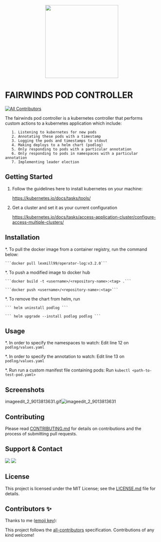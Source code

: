 <div align="center">
  <a href="https://www.fairwinds.com/">
    <img src="https://mms.businesswire.com/media/20190709005646/en/731887/23/FairwindsLogo.jpg" width="240"/>
  </a>
</div>

# FAIRWINDS POD CONTROLLER
[![All Contributors](https://img.shields.io/badge/all_contributors-1-orange.svg?style=flat-square)](#contributors)


The fairwinds pod controller is a kubernetes controller that performs custom actions to a kubernetes application which include:

```
   1. Listening to kubernetes for new pods
   2. Annotating these pods with a timestamp
   3. Logging the pods and timestamps to stdout
   4. Making deploys to a helm chart (podlog)
   5. Only responding to pods with a particular annotation
   6. Only responding to pods in namespaces with a particular annotation
   7. Implementing leader election
```


## Getting Started

  1. Follow the guidelines here to install kubernetes on your machine:

      https://kubernetes.io/docs/tasks/tools/

  2. Get a cluster and set it as your current configuration 
  
      https://kubernetes.io/docs/tasks/access-application-cluster/configure-access-multiple-clusters/


## Installation

  *. To pull the docker image from a container registry, run the command below:

    ```docker pull lexmill99/operator-log:v3.2.0```

  *. To push a modified image to docker hub

    ```docker build -t <username>/<repository-name>:<tag> .```

    ```docker push <username>/<repository-name>:<tag>```


  *. To remove the chart from helm, run

    ``` helm uninstall podlog ```  

    ``` helm upgrade --install podlog podlog ```


## Usage

   *. In order to specify the namespaces to watch:
        Edit line 12 on ```podlog/values.yaml```

   *. In order to specify the annotation to watch:
        Edit line 13 on ```podlog/values.yaml```
        
   *. Run run a custom manifest file containing pods:
        Run ```kubectl <path-to-test-pod.yaml>```
        
## Screenshots

imageedit_2_9013813631.gif![imageedit_2_9013813631](https://user-images.githubusercontent.com/37749047/121085142-69b17400-c7d9-11eb-81b2-4e95e8a830a9.gif)

## Contributing

Please read [CONTRIBUTING.md](https://www.dataschool.io/how-to-contribute-on-github/) for details on contributions and the process of submitting pull requests.

## Support & Contact

<div>
  <a  href="https://twitter.com/lay__kay" ><img src="https://img.shields.io/twitter/url/http/shields.io.svg?style=social"></a>
  <a href="https://t.me/lexmill99"><img src="https://img.shields.io/badge/Telegram-blue.svg"></a>
</div>


## License

This project is licensed under the MIT License; see the [LICENSE.md](LICENSE.md) file for details.

## Contributors ✨

Thanks to me ([emoji key](https://allcontributors.org/docs/en/)):



This project follows the [all-contributors](https://github.com/all-contributors/all-contributors) specification. Contributions of any kind welcome!
